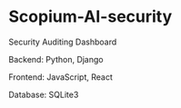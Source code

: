 # Scopium-AI-security
Security Auditing Dashboard

Backend: Python, Django

Frontend: JavaScript, React

Database: SQLite3
